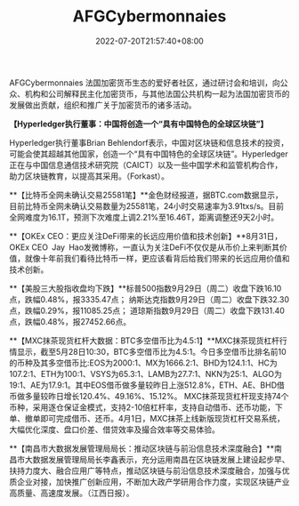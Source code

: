 ﻿---
weight: 
title: "AFGCybermonnaies"
description: "AFGCybermonnaies 法国加密货币生态的爱好者社区，通过研讨会和培训，向公众、机构和公司解释民主化加密货币，与其他法国公共机构一起为法国加密货币的发展做出贡献，组织和推广关..."
date: 2022-07-20T21:57:40+08:00
lastmod: 2022-07-20T16:45:40+08:00
draft: false
authors: ["fxx"]
featuredImage: "afgcybermonnaies.jpg"
link: "https://www.afgcybermonnaies.com/"
tags: ["元宇宙社区","AFGCybermonnaies"]
categories: ["navigation"]
navigation: ["元宇宙社区"]
lightgallery: true
toc: true
pinned: false
recommend: false
recommend1: false
---
AFGCybermonnaies 法国加密货币生态的爱好者社区，通过研讨会和培训，向公众、机构和公司解释民主化加密货币，与其他法国公共机构一起为法国加密货币的发展做出贡献，组织和推广关于加密货币的诸多活动。

**【Hyperledger执行董事：中国将创造一个“具有中国特色的全球区块链”】**

Hyperledger执行董事Brian Behlendorf表示，中国对区块链和信息技术的投资，可能会使其超越其他国家，创造一个“具有中国特色的全球区块链”。Hyperledger正在与中国信息通信技术研究院（CAICT）以及一些中国学术和监管机构合作，助力区块链教育，以提高其采用。（Forkast）。

**【比特币全网未确认交易25581笔】**金色财经报道，据BTC.com数据显示，目前比特币全网未确认交易数量为25581笔，24小时交易速率为3.91txs/s。目前全网难度为16.1T，预测下次难度上调2.21%至16.46T，距离调整还9天2小时。

**【OKEx CEO：更应关注DeFi带来的长远应用价值和技术创新】**8月31日，OKEx CEO Jay Hao发微博称，一直认为关注DeFi不仅仅是从币价上来判断其价值，就像十年前我们看待比特币一样，更应该看背后给我们带来的长远应用价值和技术创新。

**【美股三大股指收盘均下跌】**标普500指数9月29日（周二）收盘下跌16.10点，跌幅0.48%，报3335.47点； 纳斯达克指数9月29日（周二）收盘下跌32.30点，跌幅0.29%，报11085.25点； 道琼斯指数9月29日（周二）收盘下跌131.40点，跌幅0.48%，报27452.66点。

**【MXC抹茶现货杠杆大数据：BTC多空借币比为4.5:1】**MXC抹茶现货杠杆行情显示，截至5月28日10:30，BTC多空借币比为4.5:1。今日多空借币比排名前10的币种及其多空借币比:EOS为2000:1、MX为1666.2:1、BHD为124.1:1、HC为107.2:1、ETH为100:1、VSYS为65.3:1、LAMB为27.7:1、NKN为25:1、ALGO为19:1、AE为17.9:1。其中EOS借币做多量较昨日上涨512.8%，ETH、AE、BHD借币做多量较昨日增长120.4%、49.16%、15.12%。 MXC抹茶现货杠杆现支持74个币种，采用逐仓保证金模式，支持2-10倍杠杆率，支持自动借币、还币功能，下单、撤单即可完成借币、还币。4月1日，MXC抹茶上线新版现货杠杆交易系统，大幅优化深度、盘口价差、借贷效率及撮合效率等交易体验。

**【南昌市大数据发展管理局局长：推动区块链与前沿信息技术深度融合】**南昌市大数据发展管理局局长李鑫表示，充分运用南昌在区块链发展上建设起步早、扶持力度大、融合应用广等特点，推动区块链与前沿信息技术深度融合，加强与优质企业对接，加快推广创新应用，不断加大政产学研用合作力度，实现区块链产业高质量、高速度发展。（江西日报）。